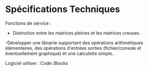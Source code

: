 Spécifications Techniques
=================

Fonctions de service :
- Distinction entre les matrices pleines et les matrices creuses.

-Développer une librairie supportant des opérations arithmétiques élémentaires, des opérations d'entrées sorties 
(fichier/console et éventuellement graphique) et une calculette simple..








Logiciel utiliser : Code::Blocks
